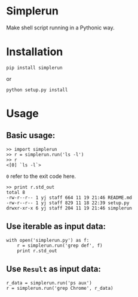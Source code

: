 Simplerun
=========

Make shell script running in a Pythonic way.

Installation
============

    pip install simplerun

or

    python setup.py install

Usage
=====

Basic usage:
---------------

    >> import simplerun
    >> r = simplerun.run('ls -l')
    >> r
    <[0] `ls -l`>
`0` refer to the exit code here.
    

    >> print r.std_out
    total 8
    -rw-r--r-- 1 yj staff 664 11 19 21:46 README.md
    -rw-r--r-- 1 yj staff 829 11 18 22:39 setup.py
    drwxr-xr-x 6 yj staff 204 11 19 21:46 simplerun


Use iterable as input data:
--------------------------

    with open('simplerun.py') as f:
        r = simplerun.run('grep def', f)
        print r.std_out


Use `Result` as input data:
--------------------------

    r_data = simplerun.run('ps aux')
    r = simplerun.run('grep Chrome', r_data)

